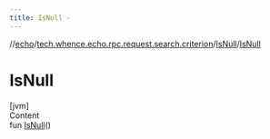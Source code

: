 ```yaml
---
title: IsNull -
---
```

//[echo](../../index.md)/[tech.whence.echo.rpc.request.search.criterion](../index.md)/[IsNull](index.md)/[IsNull](-is-null.md)



# IsNull  
[jvm]  
Content  
fun [IsNull](-is-null.md)()  



